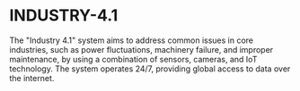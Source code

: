 # INDUSTRY-4.1
The "Industry 4.1" system aims to address common issues in core industries, such as power fluctuations, machinery failure, and improper maintenance, by using a combination of sensors, cameras, and IoT technology. The system operates 24/7, providing global access to data over the internet.
